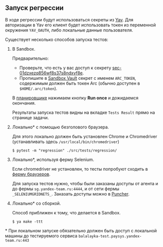 ## Запуск регрессии

В ходе регрессии будут использоваться секреты из [Yav](https://yav.yandex-team.ru). 
Для авторизации в Yav его клиент будет использовать токен из переменной окружения `YAV_OAUTH`, либо локальные данные пользователя.

Существует несколько способов запуска тестов:

1. В Sandbox. 
  
    Предварительно: 
    
    * Проверьте, что есть у вас доступ к секрету [sec-01dzxezq856wf8s37s8ndxyf8e](https://yav.yandex-team.ru/secret/sec-01dzxezq856wf8s37s8ndxyf8e/).
    * Пропишите в [Sandbox Vault](https://sandbox.yandex-team.ru/admin/vault) секрет с именем `ARC_TOKEN`, содержимым должен быть токен Arc (обычно доступен в `$HOME/.arc/token`).
    
    В [планировщике](https://sandbox.yandex-team.ru/scheduler/19622/view) нажимаем кнопку **Run once** и дожидаемся окончания.

    Результаты запуска тестов видны на вкладке `Tests Result` прямо на странице задачи.

2. Локально* с помощью безголового браузера. 

    Для этого локально должен быть установлен Chrome и Chromedriver (устанавливать здесь  `/usr/local/bin/chromedriver`) 
    
    `$ pytest -m "regression" ./src/tests/regression/`
   
3. Локально*, используя ферму Selenium. 

    Если chromedriver не установлен, то тесты попробуют сходить в [ферму браузеров](https://wiki.yandex-team.ru/selenium/). 
    
    Для запуска тестов нужно, чтобы были заказаны доступы от агента и до фермы `sg.yandex-team.ru:4444`, и от сети фермы `_SELENIUMGRIDNETS_`.
    Заказать доступы можно в [Puncher](https://puncher.yandex-team.ru).

4. Локально* со сборкой.

    Способ приближен к тому, что делается в Sandbox.
    
    `$ ya make -ttt`

\* При локальном запуске обязательно должен быть доступ с локальной машины до тестируемого сервиса `balalayka-test.paysys.yandex-team.ru:443`
